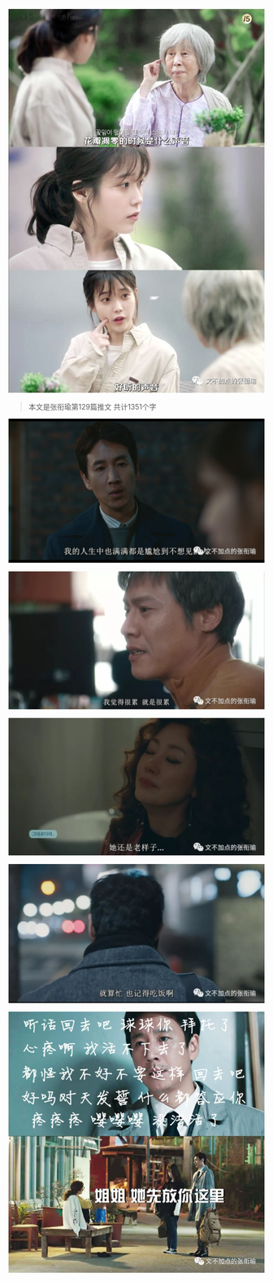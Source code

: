 ![](./images/img_001.png)

> 本文是张衔瑜第129篇推文 共计1351个字

![](./images/img_002.png)

![](./images/img_003.jpeg)

![](./images/img_004.jpeg)

![](./images/img_005.jpeg)

![](./images/img_006.png)
